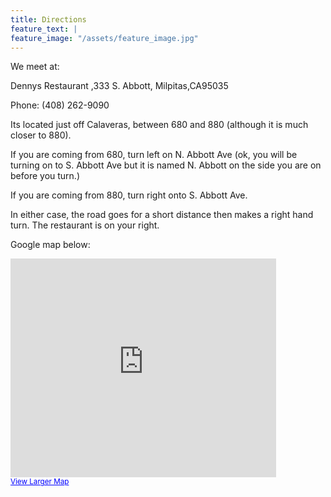 ```yaml
---
title: Directions
feature_text: |
feature_image: "/assets/feature_image.jpg"
---
```


We meet at:

Dennys Restaurant ,333 S. Abbott, Milpitas,CA95035

Phone: (408) 262-9090

Its located just off Calaveras, between 680 and 880 (although it is much closer to 880).

If you are coming from 680, turn left on N. Abbott Ave (ok, you will be turning on to S. Abbott Ave but it is named N. Abbott on the side you are on before you turn.)

If you are coming from 880, turn right onto S. Abbott Ave.

In either case, the road goes for a short distance then makes a right hand turn.  The restaurant is on your right.

Google map below:

<p><iframe src="https://maps.google.com/maps?ie=UTF8&amp;cid=17682311779129169558&amp;q=Denny's&amp;gl=US&amp;hl=en&amp;ll=37.425378,-121.912827&amp;spn=0.006295,0.006295&amp;t=m&amp;iwloc=A&amp;output=embed" width="425" height="350" frameborder="0" marginwidth="0" marginheight="0" scrolling="no"></iframe><br />
<small><a style="color: #0000ff; text-align: left;" href="https://maps.google.com/maps?ie=UTF8&amp;cid=17682311779129169558&amp;q=Denny's&amp;gl=US&amp;hl=en&amp;ll=37.425378,-121.912827&amp;spn=0.006295,0.006295&amp;t=m&amp;iwloc=A&amp;source=embed">View Larger Map</a></small></p>
				
<p class="clear">&nbsp;</p>			
				
